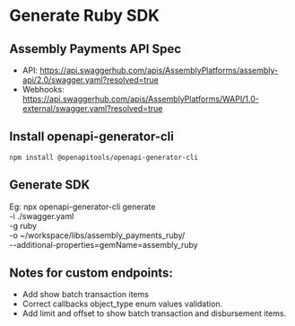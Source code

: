 # Generate Ruby SDK
## Assembly Payments API Spec
- API: https://api.swaggerhub.com/apis/AssemblyPlatforms/assembly-api/2.0/swagger.yaml?resolved=true
- Webhooks: https://api.swaggerhub.com/apis/AssemblyPlatforms/WAPI/1.0-external/swagger.yaml?resolved=true

## Install openapi-generator-cli
`npm install @openapitools/openapi-generator-cli`

## Generate SDK
Eg: npx openapi-generator-cli generate \
    -i ./swagger.yaml \
    -g ruby \
    -o ~/workspace/libs/assembly_payments_ruby/ \
    --additional-properties=gemName=assembly_ruby


## Notes for custom endpoints:
- Add show batch transaction items
- Correct callbacks object_type enum values validation.
- Add limit and offset to show batch transaction and disbursement items.
